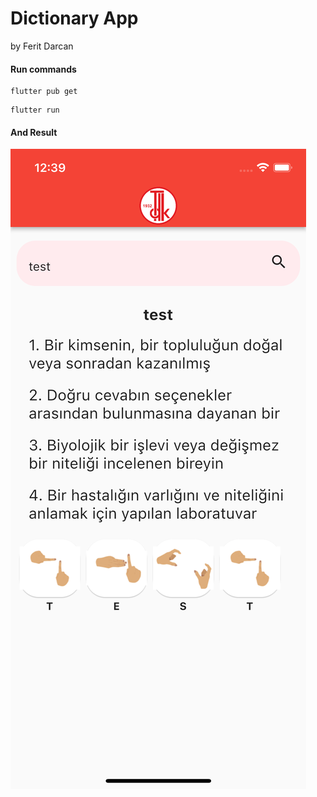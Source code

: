 # Dictionary App

by Ferit Darcan

#### Run commands

```shell
flutter pub get
```

```shell
flutter run
```

#### And Result

![Screenshot](dictionaryapp.png "Phone Screen")

